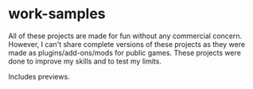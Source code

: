 # work-samples
All of these projects are made for fun without any commercial concern. However, I can't share complete versions of these projects as they were made as plugins/add-ons/mods for public games. These projects were done to improve my skills and to test my limits.

Includes previews.
